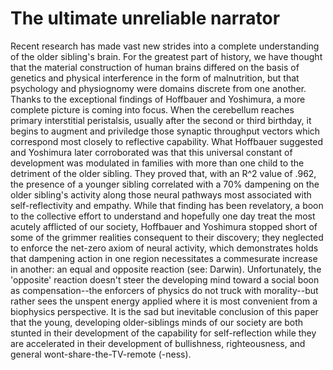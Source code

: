 # The ultimate unreliable narrator

Recent research has made vast new strides into a complete understanding of the older sibling's brain. For the greatest part of history, we have thought that the material construction of human brains differed on the basis of genetics and physical interference in the form of malnutrition, but that psychology and physiognomy were domains discrete from one another. Thanks to the exceptional findings of Hoffbauer and Yoshimura, a more complete picture is coming into focus. When the cerebellum reaches primary interstitial peristalsis, usually after the second or third birthday, it begins to augment and priviledge those synaptic throughput vectors which correspond most closely to reflective capability. What Hoffbauer suggested and Yoshimura later corroborated was that this universal constant of development was modulated in families with more than one child to the detriment of the older sibling. They proved that, with an R^2 value of .962, the presence of a younger sibling correlated with a 70% dampening on the older sibling's activity along those neural pathways most associated with self-reflectivity and empathy. While that finding has been revelatory, a boon to the collective effort to understand and hopefully one day treat the most acutely afflicted of our society, Hoffbauer and Yoshimura stopped short of some of the grimmer realities consequent to their discovery; they neglected to enforce the net-zero axiom of neural activity, which demonstrates holds that dampening action in one region necessitates a commesurate increase in another: an equal and opposite reaction (see: Darwin). Unfortunately, the 'opposite' reaction doesn't steer the developing mind toward a social boon as compensation--the enforcers of physics do not truck with morality--but rather sees the unspent energy applied where it is most convenient from a biophysics perspective. It is the sad but inevitable conclusion of this paper that the young, developing older-siblings minds of our society are both stunted in their development of the capability for self-reflection while they are accelerated in their development of bullishness, righteousness, and general wont-share-the-TV-remote (-ness).
